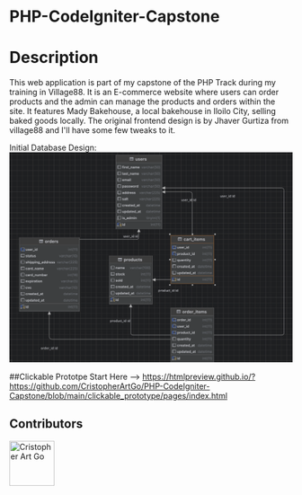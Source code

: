 # PHP-CodeIgniter-Capstone

# Description

This web application is part of my capstone of the PHP Track during my training in Village88.
It is an E-commerce website where users can order products and the admin can manage the products and orders within the site.
It features Mady Bakehouse, a local bakehouse in Iloilo City, selling baked goods locally.
The original frontend design is by Jhaver Gurtiza from village88 and I'll have some few tweaks to it.

Initial Database Design:
![Thumbnail](https://github.com/CristopherArtGo/PHP-CodeIgniter-Capstone/blob/main/initial_db_design.png)

##Clickable Prototpe
Start Here --> https://htmlpreview.github.io/?https://github.com/CristopherArtGo/PHP-CodeIgniter-Capstone/blob/main/clickable_prototype/pages/index.html

<!-- ## Installation

1. Fork the project
2. Clone the project
3. Follow the instructions in the console:
4. Navigate to the project directory cd sos-animals
5. Install the dependencies npm install
6. Run the project npm start -->

## Contributors

[//]: contributor-faces

<a href="https://github.com/CristopherArtGo"><img src="https://avatars.githubusercontent.com/u/83489224?v=4" title="Cristopher Art Go" width="80" height="80"></a>

[//]: contributor-faces
